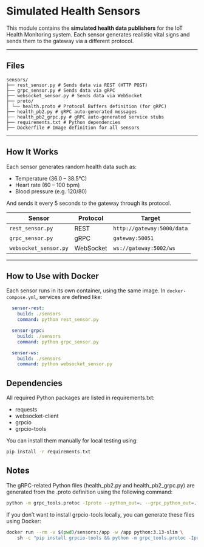 # Simulated Health Sensors

This module contains the **simulated health data publishers** for the IoT Health Monitoring system. Each sensor generates realistic vital signs and sends them to the gateway via a different protocol.

---

## Files
```text
sensors/
├── rest_sensor.py # Sends data via REST (HTTP POST)
├── grpc_sensor.py # Sends data via gRPC
├── websocket_sensor.py # Sends data via WebSocket
├── proto/
│ └── health.proto # Protocol Buffers definition (for gRPC)
├── health_pb2.py # gRPC auto-generated messages
├── health_pb2_grpc.py # gRPC auto-generated service stubs
├── requirements.txt # Python dependencies
├── Dockerfile # Image definition for all sensors
```
---

## How It Works

Each sensor generates random health data such as:

- Temperature (36.0 – 38.5°C)
- Heart rate (60 – 100 bpm)
- Blood pressure (e.g. 120/80)

And sends it every 5 seconds to the gateway through its protocol.

| Sensor           | Protocol   | Target                               |
|------------------|------------|--------------------------------------|
| `rest_sensor.py` | REST       | `http://gateway:5000/data`           |
| `grpc_sensor.py` | gRPC       | `gateway:50051`                      |
| `websocket_sensor.py` | WebSocket | `ws://gateway:5002/ws`             |

---

## How to Use with Docker


Each sensor runs in its own container, using the same image. In `docker-compose.yml`, services are defined like:

```yaml
  sensor-rest:
    build: ./sensors
    command: python rest_sensor.py

  sensor-grpc:
    build: ./sensors
    command: python grpc_sensor.py

  sensor-ws:
    build: ./sensors
    command: python websocket_sensor.py
```

## Dependencies

All required Python packages are listed in requirements.txt:

- requests
- websocket-client
- grpcio
- grpcio-tools


You can install them manually for local testing using:

```bash
pip install -r requirements.txt
```

## Notes

The gRPC-related Python files (health_pb2.py and health_pb2_grpc.py) are generated from the .proto definition using the following command:

```bash
python -m grpc_tools.protoc -Iproto --python_out=. --grpc_python_out=. proto/health.proto
```

If you don’t want to install grpcio-tools locally, you can generate these files using Docker:

```bash
docker run --rm -v $(pwd)/sensors:/app -w /app python:3.13-slim \
    sh -c "pip install grpcio-tools && python -m grpc_tools.protoc -Iproto --python_out=. --grpc_python_out=. proto/health.proto"
```



